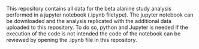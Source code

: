 This repository contains all data for the beta alanine study analysis performed in a jupyter notebook (.ipynb filetype).
The jupyter notebook can be downloaded and the analysis replicated with the additional data uploaded to this repository.
To do so, python and Jupyter is needed
If the execution of the code is not intended the code of the notebook can be reviewed by opening the .ipynb file in this repository.
